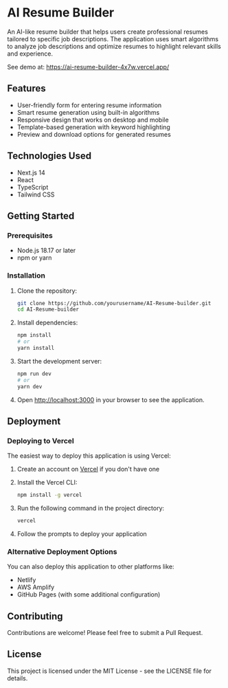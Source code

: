 # AI Resume Builder

An AI-like resume builder that helps users create professional resumes tailored to specific job descriptions. The application uses smart algorithms to analyze job descriptions and optimize resumes to highlight relevant skills and experience.

See demo at: https://ai-resume-builder-4x7w.vercel.app/

## Features

- User-friendly form for entering resume information
- Smart resume generation using built-in algorithms
- Responsive design that works on desktop and mobile
- Template-based generation with keyword highlighting
- Preview and download options for generated resumes

## Technologies Used

- Next.js 14
- React
- TypeScript
- Tailwind CSS

## Getting Started

### Prerequisites

- Node.js 18.17 or later
- npm or yarn

### Installation

1. Clone the repository:
   ```bash
   git clone https://github.com/yourusername/AI-Resume-builder.git
   cd AI-Resume-builder
   ```

2. Install dependencies:
   ```bash
   npm install
   # or
   yarn install
   ```

3. Start the development server:
   ```bash
   npm run dev
   # or
   yarn dev
   ```

4. Open [http://localhost:3000](http://localhost:3000) in your browser to see the application.

## Deployment

### Deploying to Vercel

The easiest way to deploy this application is using Vercel:

1. Create an account on [Vercel](https://vercel.com) if you don't have one
2. Install the Vercel CLI:
   ```bash
   npm install -g vercel
   ```

3. Run the following command in the project directory:
   ```bash
   vercel
   ```

4. Follow the prompts to deploy your application

### Alternative Deployment Options

You can also deploy this application to other platforms like:

- Netlify
- AWS Amplify
- GitHub Pages (with some additional configuration)

## Contributing

Contributions are welcome! Please feel free to submit a Pull Request.

## License

This project is licensed under the MIT License - see the LICENSE file for details.
